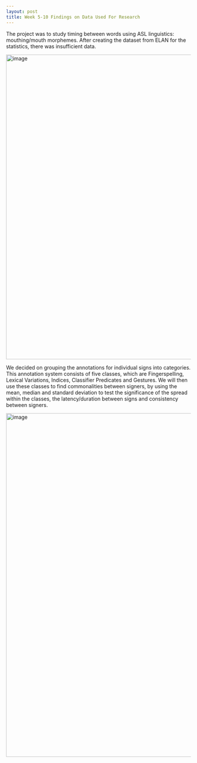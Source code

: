 ```yaml
---
layout: post
title: Week 5-10 Findings on Data Used For Research
---
```



The project was to study timing between words using ASL linguistics: mouthing/mouth morphemes. After
creating the dataset from ELAN for the statistics, there was insufficient data.
 
<img width="830" alt="image" src="https://user-images.githubusercontent.com/105459418/208187939-bef4cf62-507b-4dbe-9d73-e47584fbb214.png">

We decided on grouping the annotations for individual signs into categories. This annotation system consists of five classes, which are
Fingerspelling, Lexical Variations, Indices, Classifier Predicates and Gestures. We will then use these classes
to find commonalities between signers, by using the mean, median and standard deviation to test the significance of the spread within the classes, 
the latency/duration between signs and consistency between signers.

<img width="936" alt="image" src="https://user-images.githubusercontent.com/105459418/208189217-aa0e1c94-0a2b-4b82-8511-93cfc507c268.png">

